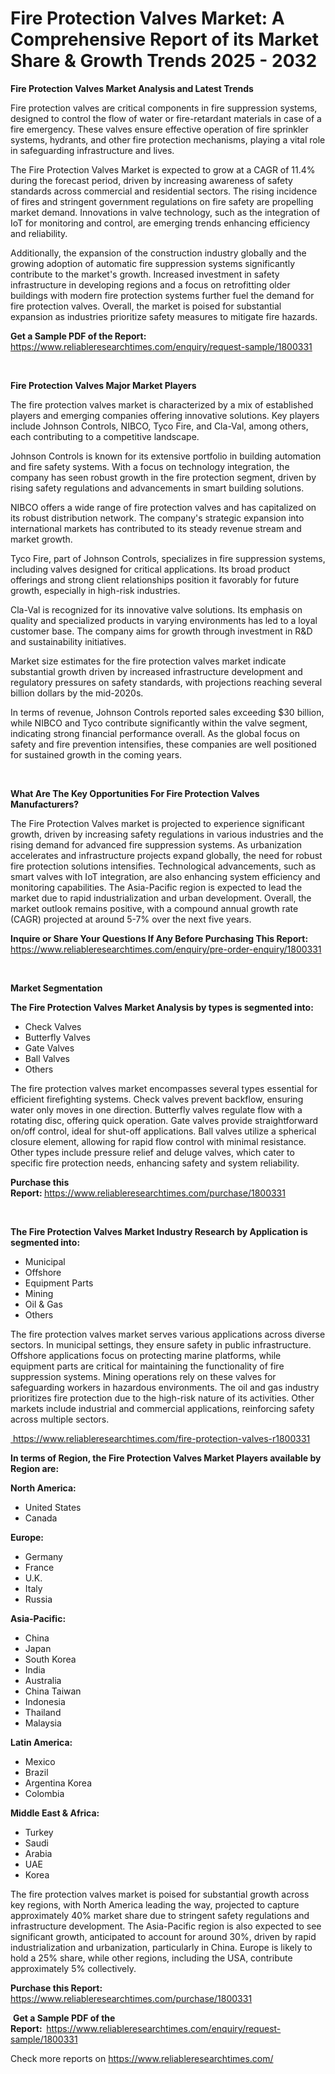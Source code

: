 <p><h1>Fire Protection Valves Market: A Comprehensive Report of its Market Share & Growth Trends 2025 - 2032</h1></p><p><strong>Fire Protection Valves Market Analysis and Latest Trends</strong></p>
<p><p>Fire protection valves are critical components in fire suppression systems, designed to control the flow of water or fire-retardant materials in case of a fire emergency. These valves ensure effective operation of fire sprinkler systems, hydrants, and other fire protection mechanisms, playing a vital role in safeguarding infrastructure and lives.</p><p>The Fire Protection Valves Market is expected to grow at a CAGR of 11.4% during the forecast period, driven by increasing awareness of safety standards across commercial and residential sectors. The rising incidence of fires and stringent government regulations on fire safety are propelling market demand. Innovations in valve technology, such as the integration of IoT for monitoring and control, are emerging trends enhancing efficiency and reliability.</p><p>Additionally, the expansion of the construction industry globally and the growing adoption of automatic fire suppression systems significantly contribute to the market's growth. Increased investment in safety infrastructure in developing regions and a focus on retrofitting older buildings with modern fire protection systems further fuel the demand for fire protection valves. Overall, the market is poised for substantial expansion as industries prioritize safety measures to mitigate fire hazards.</p></p>
<p><strong>Get a Sample PDF of the Report:&nbsp;</strong> <a href="https://www.reliableresearchtimes.com/enquiry/request-sample/1800331?utm_campaign=2105&utm_medium=2&utm_source=Github&utm_content=ia&utm_term=19022025&utm_id=fire-protection-valves">https://www.reliableresearchtimes.com/enquiry/request-sample/1800331</a></p>
<p>&nbsp;</p>
<p><strong>Fire Protection Valves Major Market Players</strong></p>
<p><p>The fire protection valves market is characterized by a mix of established players and emerging companies offering innovative solutions. Key players include Johnson Controls, NIBCO, Tyco Fire, and Cla-Val, among others, each contributing to a competitive landscape.</p><p>Johnson Controls is known for its extensive portfolio in building automation and fire safety systems. With a focus on technology integration, the company has seen robust growth in the fire protection segment, driven by rising safety regulations and advancements in smart building solutions. </p><p>NIBCO offers a wide range of fire protection valves and has capitalized on its robust distribution network. The company's strategic expansion into international markets has contributed to its steady revenue stream and market growth.</p><p>Tyco Fire, part of Johnson Controls, specializes in fire suppression systems, including valves designed for critical applications. Its broad product offerings and strong client relationships position it favorably for future growth, especially in high-risk industries.</p><p>Cla-Val is recognized for its innovative valve solutions. Its emphasis on quality and specialized products in varying environments has led to a loyal customer base. The company aims for growth through investment in R&D and sustainability initiatives.</p><p>Market size estimates for the fire protection valves market indicate substantial growth driven by increased infrastructure development and regulatory pressures on safety standards, with projections reaching several billion dollars by the mid-2020s. </p><p>In terms of revenue, Johnson Controls reported sales exceeding $30 billion, while NIBCO and Tyco contribute significantly within the valve segment, indicating strong financial performance overall. As the global focus on safety and fire prevention intensifies, these companies are well positioned for sustained growth in the coming years.</p></p>
<p>&nbsp;</p>
<p><strong>What Are The Key Opportunities For Fire Protection Valves Manufacturers?</strong></p>
<p><p>The Fire Protection Valves market is projected to experience significant growth, driven by increasing safety regulations in various industries and the rising demand for advanced fire suppression systems. As urbanization accelerates and infrastructure projects expand globally, the need for robust fire protection solutions intensifies. Technological advancements, such as smart valves with IoT integration, are also enhancing system efficiency and monitoring capabilities. The Asia-Pacific region is expected to lead the market due to rapid industrialization and urban development. Overall, the market outlook remains positive, with a compound annual growth rate (CAGR) projected at around 5-7% over the next five years.</p></p>
<p><strong>Inquire or Share Your Questions If Any Before Purchasing This Report:</strong> <a href="https://www.reliableresearchtimes.com/enquiry/pre-order-enquiry/1800331?utm_campaign=2105&utm_medium=2&utm_source=Github&utm_content=ia&utm_term=19022025&utm_id=fire-protection-valves">https://www.reliableresearchtimes.com/enquiry/pre-order-enquiry/1800331</a></p>
<p>&nbsp;</p>
<p><strong>Market Segmentation</strong></p>
<p><strong>The Fire Protection Valves Market Analysis by types is segmented into:</strong></p>
<p><ul><li>Check Valves</li><li>Butterfly Valves</li><li>Gate Valves</li><li>Ball Valves</li><li>Others</li></ul></p>
<p><p>The fire protection valves market encompasses several types essential for efficient firefighting systems. Check valves prevent backflow, ensuring water only moves in one direction. Butterfly valves regulate flow with a rotating disc, offering quick operation. Gate valves provide straightforward on/off control, ideal for shut-off applications. Ball valves utilize a spherical closure element, allowing for rapid flow control with minimal resistance. Other types include pressure relief and deluge valves, which cater to specific fire protection needs, enhancing safety and system reliability.</p></p>
<p><strong>Purchase this Report:&nbsp;</strong><a href="https://www.reliableresearchtimes.com/purchase/1800331?utm_campaign=2105&utm_medium=2&utm_source=Github&utm_content=ia&utm_term=19022025&utm_id=fire-protection-valves">https://www.reliableresearchtimes.com/purchase/1800331</a></p>
<p>&nbsp;</p>
<p><strong>The Fire Protection Valves Market Industry Research by Application is segmented into:</strong></p>
<p><ul><li>Municipal</li><li>Offshore</li><li>Equipment Parts</li><li>Mining</li><li>Oil & Gas</li><li>Others</li></ul></p>
<p><p>The fire protection valves market serves various applications across diverse sectors. In municipal settings, they ensure safety in public infrastructure. Offshore applications focus on protecting marine platforms, while equipment parts are critical for maintaining the functionality of fire suppression systems. Mining operations rely on these valves for safeguarding workers in hazardous environments. The oil and gas industry prioritizes fire protection due to the high-risk nature of its activities. Other markets include industrial and commercial applications, reinforcing safety across multiple sectors.</p></p>
<p><a href="https://www.reliableresearchtimes.com/fire-protection-valves-r1800331?utm_campaign=2105&utm_medium=2&utm_source=Github&utm_content=ia&utm_term=19022025&utm_id=fire-protection-valves">&nbsp;https://www.reliableresearchtimes.com/fire-protection-valves-r1800331</a></p>
<p><strong>In terms of Region, the Fire Protection Valves Market Players available by Region are:</strong></p>
<p>
    <p> <strong> North America: </strong>
        <ul>
            <li>United States</li>
            <li>Canada</li>
        </ul>
        </p> 
    <p> <strong> Europe: </strong>
        <ul>
            <li>Germany</li>
            <li>France</li>
            <li>U.K.</li>
            <li>Italy</li>
            <li>Russia</li>
        </ul>
        </p> 
    <p> <strong> Asia-Pacific: </strong>
        <ul>
            <li>China</li>
            <li>Japan</li>
            <li>South Korea</li>
            <li>India</li>
            <li>Australia</li>
            <li>China Taiwan</li>
            <li>Indonesia</li>
            <li>Thailand</li>
            <li>Malaysia</li>
        </ul>
        </p> 
    <p> <strong> Latin America: </strong>
        <ul>
            <li>Mexico</li>
            <li>Brazil</li>
            <li>Argentina Korea</li>
            <li>Colombia</li>
        </ul>
        </p> 
    <p> <strong> Middle East & Africa: </strong>
        <ul>
            <li>Turkey</li>
            <li>Saudi</li>
            <li>Arabia</li>
            <li>UAE</li>
            <li>Korea</li>
        </ul>
    </p>
    </p>
<p><p>The fire protection valves market is poised for substantial growth across key regions, with North America leading the way, projected to capture approximately 40% market share due to stringent safety regulations and infrastructure development. The Asia-Pacific region is also expected to see significant growth, anticipated to account for around 30%, driven by rapid industrialization and urbanization, particularly in China. Europe is likely to hold a 25% share, while other regions, including the USA, contribute approximately 5% collectively.</p></p>
<p><strong>Purchase this Report: </strong><a href="https://www.reliableresearchtimes.com/purchase/1800331?utm_campaign=2105&utm_medium=2&utm_source=Github&utm_content=ia&utm_term=19022025&utm_id=fire-protection-valves">https://www.reliableresearchtimes.com/purchase/1800331</a></p>
<p>&nbsp;<strong>Get a Sample PDF of the Report:&nbsp;&nbsp;</strong><a href="https://www.reliableresearchtimes.com/enquiry/request-sample/1800331?utm_campaign=2105&utm_medium=2&utm_source=Github&utm_content=ia&utm_term=19022025&utm_id=fire-protection-valves">https://www.reliableresearchtimes.com/enquiry/request-sample/1800331</a></p>
<p><strong></strong></p>
<p>Check more reports on <a href="https://www.reliableresearchtimes.com/?utm_campaign=2105&utm_medium=2&utm_source=Github&utm_content=ia&utm_term=19022025&utm_id=fire-protection-valves">https://www.reliableresearchtimes.com/</a></p>
